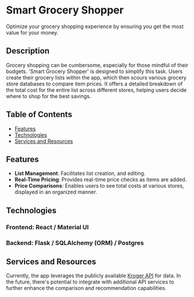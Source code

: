 # Smart Grocery Shopper

Optimize your grocery shopping experience by ensuring you get the most value for your money.

## Description

Grocery shopping can be cumbersome, especially for those mindful of their budgets. 'Smart Grocery Shopper' is designed to simplify this task. Users create their grocery lists within the app, which then scours various grocery store databases to compare item prices. It offers a detailed breakdown of the total cost for the entire list across different stores, helping users decide where to shop for the best savings.

## Table of Contents

- [Features](##features)
- [Technologies](##technologies)
- [Services and Resources](##services-and-resources)

## Features

- **List Management**: Facilitates list creation, and editing.
- **Real-Time Pricing**: Provides real-time price checks as items are added.
- **Price Comparisons**: Enables users to see total costs at various stores, displayed in an organized manner.

## Technologies

### Frontend: React / Material UI

### Backend: Flask / SQLAlchemy (ORM) / Postgres

## Services and Resources

Currently, the app leverages the publicly available [Kroger API](https://developer.kroger.com/reference/) for data. In the future, there's potential to integrate with additional API services to further enhance the comparison and recommendation capabilities.
